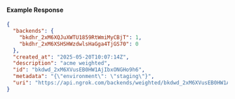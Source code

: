 <!-- Code generated for API Clients. DO NOT EDIT. -->

#### Example Response

```json
{
  "backends": {
    "bkdhr_2xM6XQJuXWTU1859RtWmiMyCBjT": 1,
    "bkdhr_2xM6XSHSHWzdwlsHaGga4TjGS70": 0
  },
  "created_at": "2025-05-20T10:07:14Z",
  "description": "acme weighted",
  "id": "bkdwd_2xM6XVusEB0HW1AjIbxONGHo9h6",
  "metadata": "{\"environment\": \"staging\"}",
  "uri": "https://api.ngrok.com/backends/weighted/bkdwd_2xM6XVusEB0HW1AjIbxONGHo9h6"
}
```
